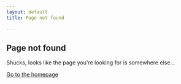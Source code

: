 ```yaml
---
layout: default
title: Page not found

---
```

## Page not found

Shucks, looks like the page you're looking for is somewhere else...

[Go to the homepage](/ "Back to homepage")